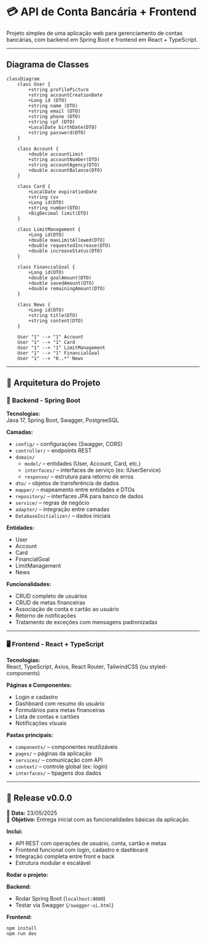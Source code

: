 # 💳 API de Conta Bancária + Frontend

Projeto simples de uma aplicação web para gerenciamento de contas bancárias, com backend em Spring Boot e frontend em React + TypeScript.

---
## Diagrama de Classes
  
```mermaid
classDiagram
    class User {
        +string profilePicture
        +string accountCreationDate
        +Long id (DTO)
        +string name (DTO)
        +string email (DTO)
        +string phone (DTO)
        +string cpf (DTO)
        +LocalDate birthDate(DTO)
        +string password(DTO)
    }

    class Account {
        +double accountLimit
        +string accountNumber(DTO)
        +string accountAgency(DTO)
        +double accountBalance(DTO)
    }

    class Card {
        +LocalDate expirationDate
        +string cvv
        +Long id(DTO)
        +string number(DTO)
        +BigDecimal limit(DTO)
    }

    class LimitManagement {
        +Long id(DTO)
        +double maxLimitAllowed(DTO)
        +double requestedIncrease(DTO)
        +double increaseStatus(DTO)
    }

    class FinancialGoal {
        +Long id(DTO)
        +double goalAmount(DTO)
        +double savedAmount(DTO)
        +double remainingAmount(DTO)
    }

    class News {
        +Long id(DTO)
        +string title(DTO)
        +string content(DTO)
    }

    User "1" --> "1" Account
    User "1" --> "1" Card
    User "1" --> "1" LimitManagement
    User "1" --> "1" FinancialGoal
    User "1" --> "0..*" News
```
---
## 🧱 Arquitetura do Projeto

### 🔧 Backend - Spring Boot

**Tecnologias:**  
Java 17, Spring Boot, Swagger, PostgreeSQL

**Camadas:**

- `config/` – configurações (Swagger, CORS)
- `controller/` – endpoints REST
- `domain/`
  - `model/` – entidades (User, Account, Card, etc.)
  - `interfaces/` – interfaces de serviço (ex: IUserService)
  - `response/` – estrutura para retorno de erros
- `dto/` – objetos de transferência de dados
- `mapper/` – mapeamento entre entidades e DTOs
- `repository/` – interfaces JPA para banco de dados
- `service/` – regras de negócio
- `adapter/` – integração entre camadas
- `DatabaseInitializer/` – dados iniciais

**Entidades:**

- User
- Account
- Card
- FinancialGoal
- LimitManagement
- News

**Funcionalidades:**

- CRUD completo de usuários
- CRUD de metas financeiras
- Associação de conta e cartão ao usuário
- Retorno de notificações
- Tratamento de exceções com mensagens padronizadas

---

### 🖥️ Frontend - React + TypeScript

**Tecnologias:**  
React, TypeScript, Axios, React Router, TailwindCSS (ou styled-components)

**Páginas e Componentes:**

- Login e cadastro
- Dashboard com resumo do usuário
- Formulários para metas financeiras
- Lista de contas e cartões
- Notificações visuais

**Pastas principais:**

- `components/` – componentes reutilizáveis
- `pages/` – páginas da aplicação
- `services/` – comunicação com API
- `context/` – controle global (ex: login)
- `interfaces/` – tipagens dos dados

---

## 🚀 Release v0.0.0

📅 **Data:** 23/05/2025  
🎯 **Objetivo:** Entrega inicial com as funcionalidades básicas da aplicação.

**Inclui:**

- API REST com operações de usuário, conta, cartão e metas
- Frontend funcional com login, cadastro e dashboard
- Integração completa entre front e back
- Estrutura modular e escalável

**Rodar o projeto:**

**Backend:**
- Rodar Spring Boot (`localhost:8080`)
- Testar via Swagger (`/swagger-ui.html`)

**Frontend:**
```bash
npm install
npm run dev
